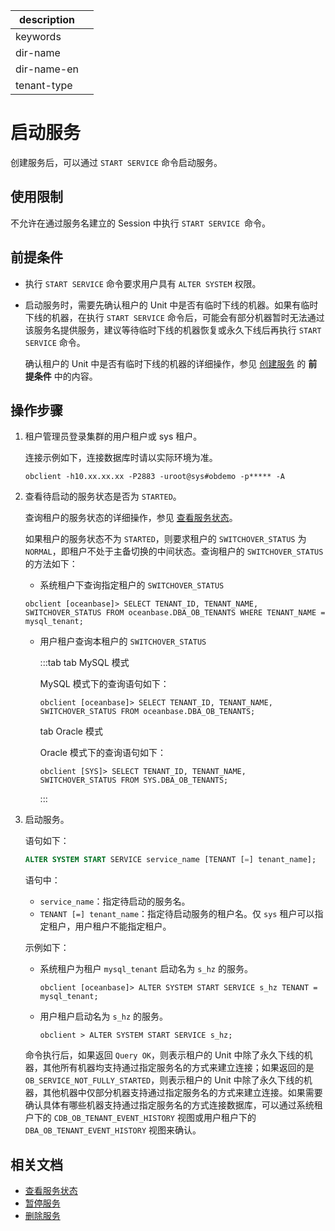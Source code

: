 |description||
|---|---|
|keywords||
|dir-name||
|dir-name-en||
|tenant-type||

# 启动服务

创建服务后，可以通过 `START SERVICE` 命令启动服务。

## 使用限制

不允许在通过服务名建立的 Session 中执行 `START SERVICE `命令。

## 前提条件

* 执行 `START SERVICE` 命令要求用户具有 `ALTER SYSTEM` 权限。

* 启动服务时，需要先确认租户的 Unit 中是否有临时下线的机器。如果有临时下线的机器，在执行 `START SERVICE` 命令后，可能会有部分机器暂时无法通过该服务名提供服务，建议等待临时下线的机器恢复或永久下线后再执行 `START SERVICE` 命令。

  确认租户的 Unit 中是否有临时下线的机器的详细操作，参见 [创建服务](100.create-service.md) 的 **前提条件** 中的内容。

## 操作步骤

1. 租户管理员登录集群的用户租户或 sys 租户。

   连接示例如下，连接数据库时请以实际环境为准。

   ```shell
   obclient -h10.xx.xx.xx -P2883 -uroot@sys#obdemo -p***** -A
   ```

2. 查看待启动的服务状态是否为 `STARTED`。

   查询租户的服务状态的详细操作，参见 [查看服务状态](200.view-service-status.md)。

   如果租户的服务状态不为 `STARTED`，则要求租户的 `SWITCHOVER_STATUS` 为 `NORMAL`，即租户不处于主备切换的中间状态。查询租户的 `SWITCHOVER_STATUS` 的方法如下：

   * 系统租户下查询指定租户的 `SWITCHOVER_STATUS`

    ```shell
    obclient [oceanbase]> SELECT TENANT_ID, TENANT_NAME, SWITCHOVER_STATUS FROM oceanbase.DBA_OB_TENANTS WHERE TENANT_NAME = mysql_tenant;
    ```

   * 用户租户查询本租户的 `SWITCHOVER_STATUS`

      :::tab
      tab MySQL 模式

      MySQL 模式下的查询语句如下：

      ```shell
      obclient [oceanbase]> SELECT TENANT_ID, TENANT_NAME, SWITCHOVER_STATUS FROM oceanbase.DBA_OB_TENANTS;
      ```

      tab Oracle 模式

      Oracle 模式下的查询语句如下：

      ```shell
      obclient [SYS]> SELECT TENANT_ID, TENANT_NAME, SWITCHOVER_STATUS FROM SYS.DBA_OB_TENANTS;
      ```

      :::

3. 启动服务。

   语句如下：

   ```sql
   ALTER SYSTEM START SERVICE service_name [TENANT [=] tenant_name];
   ```

   语句中：

   * `service_name`：指定待启动的服务名。
   * `TENANT [=] tenant_name`：指定待启动服务的租户名。仅 `sys` 租户可以指定租户，用户租户不能指定租户。

   示例如下：

   * 系统租户为租户 `mysql_tenant` 启动名为 `s_hz` 的服务。

      ```shell
      obclient [oceanbase]> ALTER SYSTEM START SERVICE s_hz TENANT = mysql_tenant;
      ```

   * 用户租户启动名为 `s_hz` 的服务。

      ```shell
      obclient > ALTER SYSTEM START SERVICE s_hz;
      ```

   命令执行后，如果返回 `Query OK`，则表示租户的 Unit 中除了永久下线的机器，其他所有机器均支持通过指定服务名的方式来建立连接；如果返回的是 `OB_SERVICE_NOT_FULLY_STARTED`，则表示租户的 Unit 中除了永久下线的机器，其他机器中仅部分机器支持通过指定服务名的方式来建立连接。如果需要确认具体有哪些机器支持通过指定服务名的方式连接数据库，可以通过系统租户下的 `CDB_OB_TENANT_EVENT_HISTORY` 视图或用户租户下的 `DBA_OB_TENANT_EVENT_HISTORY` 视图来确认。

## 相关文档

* [查看服务状态](200.view-service-status.md)
* [暂停服务](400.stop-service.md)
* [删除服务](500.delete-service.md)
